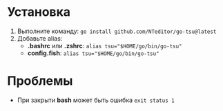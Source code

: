 # Установка
1. Выполните команду: `go install github.com/NTeditor/go-tsu@latest`
2. Добавьте alias:
    - **.bashrc** или **.zshrc**: `alias tsu="$HOME/go/bin/go-tsu"`
    - **config.fish**: `alias tsu="$HOME/go/bin/go-tsu"`

# Проблемы
- При закрыти **bash** может быть ошибка `exit status 1`
